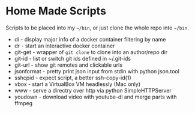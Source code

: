 # Home Made Scripts

Scripts to be placed into my `~/bin`, or just clone the whole repo into
`~/bin`.

- di - display major info of a docker container filtering by name
- dr - start an interactive docker container
- git-get - wrapper of `git clone` to clone into an author/repo dir
- git-id - list or switch git ids defined in ~/.git-ids
- git-url - show git remotes and clickable urls
- jsonformat - pretty print json input from stdin with python json.tool
- sshcpid - expect script, a better ssh-copy-id(1)
- vbox - start a VirtualBox VM headlessly (Mac only)
- www - serve a directry over http via python SimpleHTTPServer
- youdown - download video with youtube-dl and merge parts with ffmpeg
